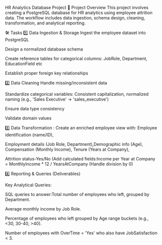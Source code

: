 HR Analytics Database Project
📌 Project Overview
This project involves creating a PostgreSQL database for HR analytics using employee attrition data. The workflow includes data ingestion, schema design, cleaning, transformation, and analytical reporting.

🛠 Tasks
1️⃣ Data Ingestion & Storage
Ingest the employee dataset into PostgreSQL

Design a normalized database schema

Create reference tables for categorical columns: JobRole, Department, EducationField etc

Establish proper foreign key relationships


2️⃣ Data Cleaning
Handle missing/inconsistent data

Standardize categorical variables: Consistent capitalization, normalized naming (e.g., 'Sales Executive' → 'sales_executive')

Ensure data type consistency

Validate domain values


3️⃣ Data Transformation : Create an enriched employee view with: Employee identification (name/ID),

Employment details (Job Role, Department),Demographic info (Age), Compensation (Monthly Income), Tenure (Years at Company),

Attrition status-Yes/No (Add calculated fields:Income per Year at Company = MonthlyIncome * 12 / 
YearsAtCompany (Handle division by 0)


4️⃣ Reporting & Queries (Deliverables)

Key Analytical Queries:

SQL queries to answer:Total number of employees who left, grouped by Department.

Average monthly income by Job Role.

Percentage of employees who left grouped by Age range buckets (e.g., <30, 30-40, >40).

Number of employees with OverTime = 'Yes' who also have JobSatisfaction < 3.













